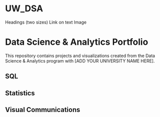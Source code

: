 # UW_DSA


Headings (two sizes)
Link on text
Image

# Data Science & Analytics Portfolio
This repository contains projects and visualizations created from the Data Science & Analytics program with [ADD YOUR UNIVERSITY NAME HERE].

## SQL

## Statistics

## Visual Communications
